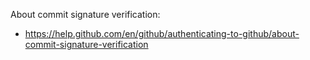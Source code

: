About commit signature verification:
 - https://help.github.com/en/github/authenticating-to-github/about-commit-signature-verification